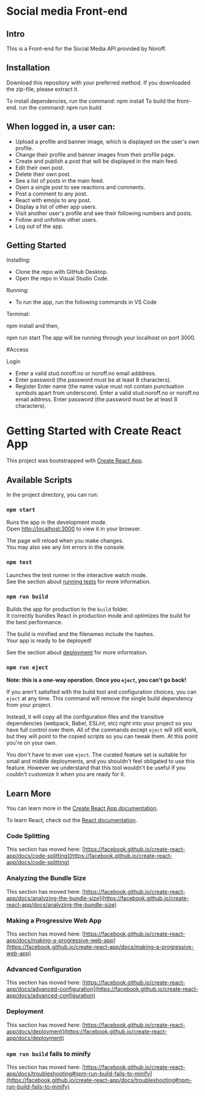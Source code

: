 # Social media Front-end

## Intro

This is a Front-end for the Social Media API provided by Noroff.

## Installation

Download this repository with your preferred method.
If you downloaded the zip-file, please extract it.

To install dependencies, run the command: npm install
To build the front-end. run the command: npm run build

## When logged in, a user can:

- Upload a profile and banner image, which is displayed on the user's own profile.
- Change their profile and banner images from their profile page.
- Create and publish a post that will be displayed in the main feed.
- Edit their own post.
- Delete their own post.
- See a list of posts in the main feed.
- Open a single post to see reactions and comments.
- Post a comment to any post.
- React with emojis to any post.
- Display a list of other app users.
- Visit another user's profile and see their following numbers and posts.
- Follow and unfollow other users.
- Log out of the app.

## Getting Started

Installing:

- Clone the repo with GitHub Desktop.
- Open the repo in Visual Studio Code.

Running:

- To run the app, run the following commands in VS Code

Terminal:

npm install
and then,

npm run start
The app will be running through your localhost on port 3000.

#Access

Login

- Enter a valid stud.noroff.no or noroff.no email adddress.
- Enter password (the password must be at least 8 characters).
- Register
  Enter name (the name value must not contain punctuation symbols apart from underscore).
  Enter a valid stud.noroff.no or noroff.no email address.
  Enter password (the password must be at least 8 characters).

# Getting Started with Create React App

This project was bootstrapped with [Create React App](https://github.com/facebook/create-react-app).

## Available Scripts

In the project directory, you can run:

### `npm start`

Runs the app in the development mode.\
Open [http://localhost:3000](http://localhost:3000) to view it in your browser.

The page will reload when you make changes.\
You may also see any lint errors in the console.

### `npm test`

Launches the test runner in the interactive watch mode.\
See the section about [running tests](https://facebook.github.io/create-react-app/docs/running-tests) for more information.

### `npm run build`

Builds the app for production to the `build` folder.\
It correctly bundles React in production mode and optimizes the build for the best performance.

The build is minified and the filenames include the hashes.\
Your app is ready to be deployed!

See the section about [deployment](https://facebook.github.io/create-react-app/docs/deployment) for more information.

### `npm run eject`

**Note: this is a one-way operation. Once you `eject`, you can't go back!**

If you aren't satisfied with the build tool and configuration choices, you can `eject` at any time. This command will remove the single build dependency from your project.

Instead, it will copy all the configuration files and the transitive dependencies (webpack, Babel, ESLint, etc) right into your project so you have full control over them. All of the commands except `eject` will still work, but they will point to the copied scripts so you can tweak them. At this point you're on your own.

You don't have to ever use `eject`. The curated feature set is suitable for small and middle deployments, and you shouldn't feel obligated to use this feature. However we understand that this tool wouldn't be useful if you couldn't customize it when you are ready for it.

## Learn More

You can learn more in the [Create React App documentation](https://facebook.github.io/create-react-app/docs/getting-started).

To learn React, check out the [React documentation](https://reactjs.org/).

### Code Splitting

This section has moved here: [https://facebook.github.io/create-react-app/docs/code-splitting](https://facebook.github.io/create-react-app/docs/code-splitting)

### Analyzing the Bundle Size

This section has moved here: [https://facebook.github.io/create-react-app/docs/analyzing-the-bundle-size](https://facebook.github.io/create-react-app/docs/analyzing-the-bundle-size)

### Making a Progressive Web App

This section has moved here: [https://facebook.github.io/create-react-app/docs/making-a-progressive-web-app](https://facebook.github.io/create-react-app/docs/making-a-progressive-web-app)

### Advanced Configuration

This section has moved here: [https://facebook.github.io/create-react-app/docs/advanced-configuration](https://facebook.github.io/create-react-app/docs/advanced-configuration)

### Deployment

This section has moved here: [https://facebook.github.io/create-react-app/docs/deployment](https://facebook.github.io/create-react-app/docs/deployment)

### `npm run build` fails to minify

This section has moved here: [https://facebook.github.io/create-react-app/docs/troubleshooting#npm-run-build-fails-to-minify](https://facebook.github.io/create-react-app/docs/troubleshooting#npm-run-build-fails-to-minify)
